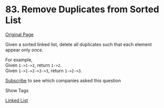 # 83. Remove Duplicates from Sorted List

[Original Page](https://leetcode.com/problems/remove-duplicates-from-sorted-list/)

Given a sorted linked list, delete all duplicates such that each element appear only _once_.

For example,  
Given `1->1->2`, return `1->2`.  
Given `1->1->2->3->3`, return `1->2->3`.

<div>

[Subscribe](/subscribe/) to see which companies asked this question

</div>

<div>

<div id="tags" class="btn btn-xs btn-warning">Show Tags</div>

<span class="hidebutton">[Linked List](/tag/linked-list/)</span></div>